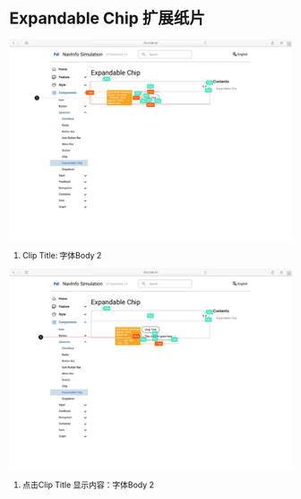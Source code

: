 # Expandable Chip 扩展纸片

![UI Framework Selection - Expandable Chip1](../../../imgs/ns_ui_framework/selection/Expandable_Chip1.png)

1. Clip Title: 字体Body 2

![UI Framework Selection - Expandable Chip2](../../../imgs/ns_ui_framework/selection/Expandable_Chip2.png)

1. 点击Clip Title 显示内容：字体Body 2

